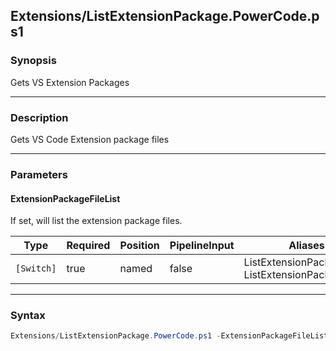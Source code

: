 Extensions/ListExtensionPackage.PowerCode.ps1
---------------------------------------------




### Synopsis
Gets VS Extension Packages



---


### Description

Gets VS Code Extension package files



---


### Parameters
#### **ExtensionPackageFileList**

If set, will list the extension package files.






|Type      |Required|Position|PipelineInput|Aliases                                               |
|----------|--------|--------|-------------|------------------------------------------------------|
|`[Switch]`|true    |named   |false        |ListExtensionPackageFile<br/>ListExtensionPackageFiles|





---


### Syntax
```PowerShell
Extensions/ListExtensionPackage.PowerCode.ps1 -ExtensionPackageFileList [<CommonParameters>]
```
